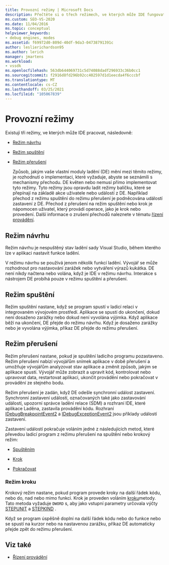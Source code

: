 ```yaml
---
title: Provozní režimy | Microsoft Docs
description: Přečtěte si o třech režimech, ve kterých může IDE fungovat, což jsou režim návrhu, režim běhu a režim přerušení.
ms.custom: SEO-VS-2020
ms.date: 11/04/2016
ms.topic: conceptual
helpviewer_keywords:
- debug engines, modes
ms.assetid: f69972d0-809d-40df-9da3-04738791391c
author: leslierichardson95
ms.author: lerich
manager: jmartens
ms.workload:
- vssdk
ms.openlocfilehash: 563db644069731c5d74088dadf296933c36b0cc1
ms.sourcegitcommit: f2916d8fd296b92cc402597d1d1eecda4f6cccbf
ms.translationtype: MT
ms.contentlocale: cs-CZ
ms.lasthandoff: 03/25/2021
ms.locfileid: "105067839"
---
```

# <a name="operational-modes"></a>Provozní režimy
Existují tři režimy, ve kterých může IDE pracovat, následovně:

- [Režim návrhu](#vsconoperationalmodesanchor1)

- [Režim spuštění](#vsconoperationalmodesanchor2)

- [Režim přerušení](#vsconoperationalmodesanchor3)

  Způsob, jakým vaše vlastní moduly ladění (DE) mění mezi těmito režimy, je rozhodnutí o implementaci, které vyžaduje, abyste se seznámili s mechanismy přechodu. DE květen nebo nemusí přímo implementovat tyto režimy. Tyto režimy jsou opravdu ladit režimy balíčku, které se přepínají na základě akce uživatele nebo událostí z DE. Například přechod z režimu spuštění do režimu přerušení je podněcována událostí zastavení z DE. Přechod z přerušení na režim spuštění nebo krok je nápomocen uživatel, který provádí operace, jako je krok nebo provedení. Další informace o zrušení přechodů naleznete v tématu [řízení provádění](../../extensibility/debugger/control-of-execution.md).

## <a name="design-mode"></a><a name="vsconoperationalmodesanchor1"></a> Režim návrhu
 Režim návrhu je nespuštěný stav ladění sady Visual Studio, během kterého lze v aplikaci nastavit funkce ladění.

 V režimu návrhu se používá jenom několik funkcí ladění. Vývojář se může rozhodnout pro nastavování zarážek nebo vytváření výrazů kukátka. DE není nikdy načtena nebo volána, když je IDE v režimu návrhu. Interakce s nástrojem DE probíhá pouze v režimu spuštění a přerušení.

## <a name="run-mode"></a><a name="vsconoperationalmodesanchor2"></a> Režim spuštění
 Režim spuštění nastane, když se program spustí v ladicí relaci v integrovaném vývojovém prostředí. Aplikace se spustí do ukončení, dokud není dosaženo zarážky nebo dokud není vyvolána výjimka. Když aplikace běží na ukončení, DE přejde do režimu návrhu. Když je dosaženo zarážky nebo je vyvolána výjimka, příkaz DE přejde do režimu přerušení.

## <a name="break-mode"></a><a name="vsconoperationalmodesanchor3"></a> Režim přerušení
 Režim přerušení nastane, pokud je spuštění ladicího programu pozastaveno. Režim přerušení nabízí vývojářům snímek aplikace v době přerušení a umožňuje vývojářům analyzovat stav aplikace a změnit způsob, jakým se aplikace spustí. Vývojář může zobrazit a upravit kód, kontrolovat nebo upravovat data, restartovat aplikaci, ukončit provádění nebo pokračovat v provádění ze stejného bodu.

 Režim přerušení je zadán, když DE odešle synchronní událost zastavení. Synchronní zastavení událostí, označovaných také jako zastavování událostí, upozorní správce ladění relace (SDM) a rozhraní IDE, které aplikace Laděna, zastavila provádění kódu. Rozhraní [IDebugBreakpointEvent2](../../extensibility/debugger/reference/idebugbreakpointevent2.md) a [IDebugExceptionEvent2](../../extensibility/debugger/reference/idebugexceptionevent2.md) jsou příklady událostí zastavení.

 Zastavení událostí pokračuje voláním jedné z následujících metod, které převedou ladicí program z režimu přerušení na spuštění nebo krokový režim:

- [Spuštěním](../../extensibility/debugger/reference/idebugprocess3-execute.md)

- [Krok](../../extensibility/debugger/reference/idebugprocess3-step.md)

- [Pokračovat](../../extensibility/debugger/reference/idebugprocess3-continue.md)

### <a name="step-mode"></a><a name="vsconoperationalmodesanchor4"></a> Režim kroku
 Krokový režim nastane, pokud program provede kroky na další řádek kódu, nebo do, nad nebo mimo funkci. Krok je proveden voláním [kroku](../../extensibility/debugger/reference/idebugprocess3-step.md)metody. Tato metoda vyžaduje `DWORD` s, aby jako vstupní parametry určovala výčty [STEPUNIT](../../extensibility/debugger/reference/stepunit.md) a [STEPKIND](../../extensibility/debugger/reference/stepkind.md) .

 Když se program úspěšně doplní na další řádek kódu nebo do funkce nebo se spustí na kurzor nebo na nastavenou zarážku, příkaz DE automaticky přejde zpět do režimu přerušení.

## <a name="see-also"></a>Viz také
- [Řízení provádění](../../extensibility/debugger/control-of-execution.md)
